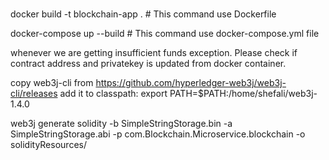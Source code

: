 #
##
docker build -t blockchain-app .  # This command use Dockerfile

docker-compose up --build # This command use docker-compose.yml file

whenever we are getting insufficient funds exception.
Please check if contract address and privatekey is updated from docker container.

copy web3j-cli from https://github.com/hyperledger-web3j/web3j-cli/releases
add it to classpath: export PATH=$PATH:/home/shefali/web3j-1.4.0

web3j generate solidity -b SimpleStringStorage.bin -a SimpleStringStorage.abi -p com.Blockchain.Microservice.blockchain -o solidityResources/

